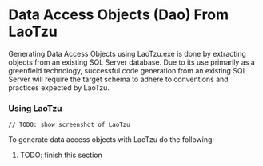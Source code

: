 ﻿# Data Access Objects (Dao) From LaoTzu
Generating Data Access Objects using LaoTzu.exe is done by extracting objects from an 
existing SQL Server database.  Due to its use primarily as a greenfield technology, 
successful code generation from an existing SQL Server will require the target schema
to adhere to conventions and practices expected by LaoTzu.

### Using LaoTzu

```
// TODO: show screenshot of LaoTzu
```

To generate data access objects with LaoTzu do the following:

1. TODO: finish this section
